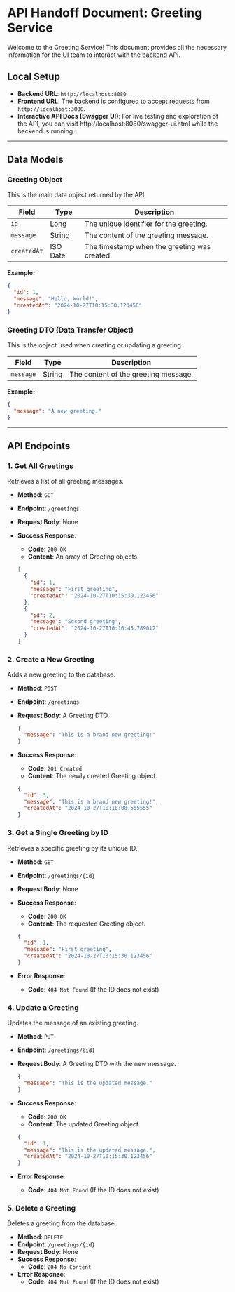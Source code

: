 # API Handoff Document: Greeting Service

Welcome to the Greeting Service! This document provides all the necessary information for the UI team to interact with the backend API.

## Local Setup

- **Backend URL**: `http://localhost:8080`
- **Frontend URL**: The backend is configured to accept requests from `http://localhost:3000`.
- **Interactive API Docs (Swagger UI)**: For live testing and exploration of the API, you can visit http://localhost:8080/swagger-ui.html while the backend is running.

---

## Data Models

### Greeting Object

This is the main data object returned by the API.

| Field       | Type     | Description                                  |
| ----------- | -------- | -------------------------------------------- |
| `id`        | Long     | The unique identifier for the greeting.      |
| `message`   | String   | The content of the greeting message.         |
| `createdAt` | ISO Date | The timestamp when the greeting was created. |

**Example:**

```json
{
  "id": 1,
  "message": "Hello, World!",
  "createdAt": "2024-10-27T10:15:30.123456"
}
```

### Greeting DTO (Data Transfer Object)

This is the object used when creating or updating a greeting.

| Field     | Type   | Description                          |
| --------- | ------ | ------------------------------------ |
| `message` | String | The content of the greeting message. |

**Example:**

```json
{
  "message": "A new greeting."
}
```

---

## API Endpoints

### 1. Get All Greetings

Retrieves a list of all greeting messages.

- **Method**: `GET`
- **Endpoint**: `/greetings`
- **Request Body**: None
- **Success Response**:

  - **Code**: `200 OK`
  - **Content**: An array of Greeting objects.

  ```json
  [
    {
      "id": 1,
      "message": "First greeting",
      "createdAt": "2024-10-27T10:15:30.123456"
    },
    {
      "id": 2,
      "message": "Second greeting",
      "createdAt": "2024-10-27T10:16:45.789012"
    }
  ]
  ```

### 2. Create a New Greeting

Adds a new greeting to the database.

- **Method**: `POST`
- **Endpoint**: `/greetings`
- **Request Body**: A Greeting DTO.

  ```json
  {
    "message": "This is a brand new greeting!"
  }
  ```

- **Success Response**:

  - **Code**: `201 Created`
  - **Content**: The newly created Greeting object.

  ```json
  {
    "id": 3,
    "message": "This is a brand new greeting!",
    "createdAt": "2024-10-27T10:18:00.555555"
  }
  ```

### 3. Get a Single Greeting by ID

Retrieves a specific greeting by its unique ID.

- **Method**: `GET`
- **Endpoint**: `/greetings/{id}`
- **Request Body**: None
- **Success Response**:

  - **Code**: `200 OK`
  - **Content**: The requested Greeting object.

  ```json
  {
    "id": 1,
    "message": "First greeting",
    "createdAt": "2024-10-27T10:15:30.123456"
  }
  ```

- **Error Response**:
  - **Code**: `404 Not Found` (If the ID does not exist)

### 4. Update a Greeting

Updates the message of an existing greeting.

- **Method**: `PUT`
- **Endpoint**: `/greetings/{id}`
- **Request Body**: A Greeting DTO with the new message.

  ```json
  {
    "message": "This is the updated message."
  }
  ```

- **Success Response**:

  - **Code**: `200 OK`
  - **Content**: The updated Greeting object.

  ```json
  {
    "id": 1,
    "message": "This is the updated message.",
    "createdAt": "2024-10-27T10:15:30.123456"
  }
  ```

- **Error Response**:
  - **Code**: `404 Not Found` (If the ID does not exist)

### 5. Delete a Greeting

Deletes a greeting from the database.

- **Method**: `DELETE`
- **Endpoint**: `/greetings/{id}`
- **Request Body**: None
- **Success Response**:
  - **Code**: `204 No Content`
- **Error Response**:
  - **Code**: `404 Not Found` (If the ID does not exist)
